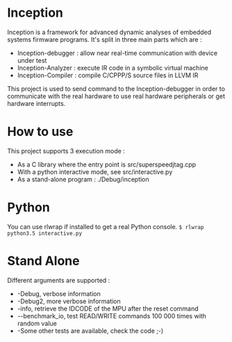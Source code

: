 # <a name="HowToUse"></a>Inception

Inception is a framework for advanced dynamic analyses of embedded systems firmware programs.
It's split in three main parts which are :
 * Inception-debugger : allow near real-time communication with device under test
 * Inception-Analyzer : execute IR code in a symbolic virtual machine
 * Inception-Compiler : compile C/CPPP/S source files in LLVM IR

This project is used to send command to the Inception-debugger in order to communicate with
the real hardware to use real hardware peripherals or get hardware interrupts.

# <a name="HowToUse"></a>How to use

This project supports 3 execution mode :
 * As a C library where the entry point is src/superspeedjtag.cpp
 * With a python interactive mode, see src/interactive.py
 * As a stand-alone program : ./Debug/inception 


# <a name="Python"></a>Python

You can use rlwrap if installed to get a real Python console.
``$ rlwrap python3.5 interactive.py``

# <a name="Stand Alone"></a>Stand Alone


Different arguments are supported : 
 * -Debug, verbose information
 * -Debug2, more verbose information
 * -info, retrieve the IDCODE of the MPU after the reset command
 * --benchmark_io, test READ/WRITE commands 100 000 times with random value
 * -Some other tests are available, check the code ;-)
